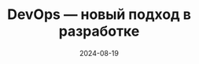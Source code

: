 ---
title: "DevOps — новый подход в разработке"
date: 2024-08-19
type: "events"
role: "Спикер"
location: "Москва"
description: "Тема: «Serverless: новый путь в разработке»"
presentation: "/files/presentations/serverless_new_path_in_development.pdf"
video: "https://rutube.ru/video/2a9aa1b982ea3a39b9cde611b9e8e436/?r=wd"
---